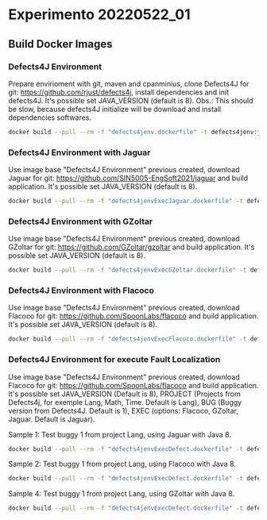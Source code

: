 # Experimento 20220522_01

## Build Docker Images
### Defects4J Environment
Prepare envirioment with git, maven and cpanminius, clone Defects4J for git: https://github.com/rjust/defects4j, install dependencies and init defects4J. It's possible set JAVA_VERSION (default is 8).
Obs.: This should be slow, because defects4J initialize will be download and install dependencies softwares.
```sh
docker build --pull --rm -f "defects4jenv.dockerfile" -t defects4jenv:java8 --build-arg JAVA_VERSION=8 "."
```
### Defects4J Environment with Jaguar
Use image base "Defects4J Environment" previous created, download Jaguar for git: https://github.com/SIN5005-EngSoft2021/jaguar and build application. It's possible set JAVA_VERSION (default is 8).
```sh
docker build --pull --rm -f "defects4jenvExecJaguar.dockerfile" -t defects4jenvexec:java8_jaguar --build-arg JAVA_VERSION=8 "."
```

### Defects4J Environment with GZoltar
Use image base "Defects4J Environment" previous created, download GZoltar for git: https://github.com/GZoltar/gzoltar and build application. It's possible set JAVA_VERSION (default is 8).
```sh
docker build --pull --rm -f "defects4jenvExecGZoltar.dockerfile" -t defects4jenvexec:java8_gzoltar --build-arg JAVA_VERSION=8 "."
```

### Defects4J Environment with Flacoco
Use image base "Defects4J Environment" previous created, download Flacoco for git: https://github.com/SpoonLabs/flacoco and build application. It's possible set JAVA_VERSION (default is 8).
```sh
docker build --pull --rm -f "defects4jenvExecFlacoco.dockerfile" -t defects4jenvexec:java8_flacoco --build-arg JAVA_VERSION=8 "."
```

### Defects4J Environment for execute Fault Localization
Use image base "Defects4J Environment" previous created, download Flacoco for git: https://github.com/SpoonLabs/flacoco and build application. It's possible set JAVA_VERSION (Default is 8), PROJECT (Projects from Defects4j, for exemple Lang, Math, Time. Default is Lang), BUG (Buggy version from Defects4J. Default is 1), EXEC (options: Flacoco, GZoltar, Jaguar. Default is Jaguar).

Sample 1: Test buggy 1 from project Lang, using Jaguar with Java 8.

```sh
docker build --pull --rm -f "defects4jenvExecDefect.dockerfile" -t defects4jenvexec:java8_jaguar_lang_1 --build-arg JAVA_VERSION=8 --build-arg PROJECT=Lang --build-arg BUG=1 --build-arg EXEC=Jaguar "."
```

Sample 2: Test buggy 1 from project Lang, using Flacoco with Java 8.

```sh
docker build --pull --rm -f "defects4jenvExecDefect.dockerfile" -t defects4jenvexec:java8_flacoco_lang_1 --build-arg JAVA_VERSION=8 --build-arg PROJECT=Lang --build-arg BUG=1 --build-arg EXEC=Flacoco "."
```

Sample 4: Test buggy 1 from project Lang, using GZoltar with Java 8.

```sh
docker build --pull --rm -f "defects4jenvExecDefect.dockerfile" -t defects4jenvexec:java8_gzoltar_lang_1 --build-arg JAVA_VERSION=8 --build-arg PROJECT=Lang --build-arg BUG=1 --build-arg EXEC=GZoltar "."
```